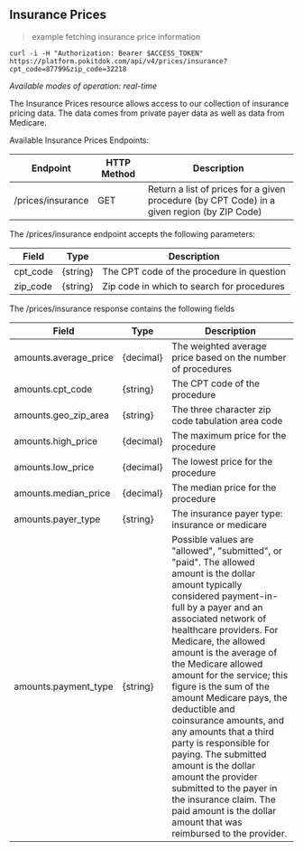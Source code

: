 ## Insurance Prices

> example fetching insurance price information

```shell
curl -i -H "Authorization: Bearer $ACCESS_TOKEN" https://platform.pokitdok.com/api/v4/prices/insurance?cpt_code=87799&zip_code=32218
```

*Available modes of operation: real-time*

The Insurance Prices resource allows access to our collection of insurance pricing data. The data comes from private 
payer data as well as data from Medicare.

Available Insurance Prices Endpoints:

Endpoint | HTTP Method | Description
-------- | ----------- | -----------
/prices/insurance | GET | Return a list of prices for a given procedure (by CPT Code) in a given region (by ZIP Code)

The /prices/insurance endpoint accepts the following parameters:

Field | Type | Description
----- | ---- | -----------
cpt_code | {string} | The CPT code of the procedure in question
zip_code | {string} | Zip code in which to search for procedures

The /prices/insurance response contains the following fields

Field | Type | Description
----- | ---- | -----------
amounts.average_price | {decimal} | The weighted average price based on the number of procedures
amounts.cpt_code | {string} | The CPT code of the procedure
amounts.geo_zip_area | {string} | The three character zip code tabulation area code
amounts.high_price | {decimal} | The maximum price for the procedure
amounts.low_price | {decimal} | The lowest price for the procedure
amounts.median_price | {decimal} | The median price for the procedure
amounts.payer_type | {string} | The insurance payer type: insurance or medicare
amounts.payment_type | {string} | Possible values are "allowed", "submitted", or "paid". The allowed amount is the dollar amount typically considered payment-in-full by a payer and an associated network of healthcare providers. For Medicare, the allowed amount is the average of the Medicare allowed amount for the service; this figure is the sum of the amount Medicare pays, the deductible and coinsurance amounts, and any amounts that a third party is responsible for paying. The submitted amount is the dollar amount the provider submitted to the payer in the insurance claim. The paid amount is the dollar amount that was reimbursed to the provider.
